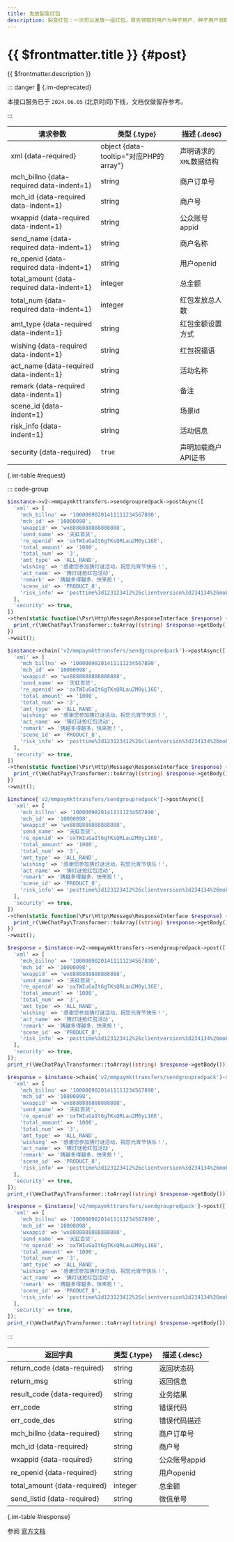 ```yaml
---
title: 发放裂变红包
description: 裂变红包：一次可以发放一组红包。首先领取的用户为种子用户，种子用户领取一组红包当中的一个，并可以通过社交分享将剩下的红包给其他用户。裂变红包充分利用了人际传播的优势。
---
```


# {{ $frontmatter.title }} {#post}

{{ $frontmatter.description }}

::: danger :no_entry_sign: {.im-deprecated}

本接口服务已于 `2024.06.05` (北京时间)下线，文档仅做留存参考。

:::

| 请求参数 | 类型 {.type} | 描述 {.desc}
| --- | --- | ---
| xml {data-required} | object {data-tooltip="对应PHP的array"} | 声明请求的`XML`数据结构
| mch_billno {data-required data-indent=1} | string | 商户订单号
| mch_id {data-required data-indent=1} | string | 商户号
| wxappid {data-required data-indent=1} | string | 公众账号appid
| send_name {data-required data-indent=1} | string | 商户名称
| re_openid {data-required data-indent=1} | string | 用户openid
| total_amount {data-required data-indent=1} | integer | 总金额
| total_num {data-required data-indent=1} | integer | 红包发放总人数
| amt_type {data-required data-indent=1} | string | 红包金额设置方式
| wishing {data-required data-indent=1} | string | 红包祝福语
| act_name {data-required data-indent=1} | string | 活动名称
| remark {data-required data-indent=1} | string | 备注
| scene_id {data-indent=1} | string | 场景id
| risk_info {data-indent=1} | string | 活动信息
| security {data-required} | `true` | 声明加载商户API证书

{.im-table #request}

::: code-group

```php [异步纯链式]
$instance->v2->mmpaymkttransfers->sendgroupredpack->postAsync([
  'xml' => [
    'mch_billno' => '10000098201411111234567890',
    'mch_id' => '10000098',
    'wxappid' => 'wx8888888888888888',
    'send_name' => '天虹百货',
    're_openid' => 'oxTWIuGaIt6gTKsQRLau2M0yL16E',
    'total_amount' => '1000',
    'total_num' => '3',
    'amt_type' => 'ALL_RAND',
    'wishing' => '感谢您参加猜灯谜活动，祝您元宵节快乐！',
    'act_name' => '猜灯谜抢红包活动',
    'remark' => '猜越多得越多，快来抢！',
    'scene_id' => 'PRODUCT_8',
    'risk_info' => 'posttime%3d123123412%26clientversion%3d234134%26mobile%3d122344545%26deviceid%3dIOS',
  ],
  'security' => true,
])
->then(static function(\Psr\Http\Message\ResponseInterface $response) {
  print_r(\WeChatPay\Transformer::toArray((string) $response->getBody()));
})
->wait();
```

```php [异步声明式]
$instance->chain('v2/mmpaymkttransfers/sendgroupredpack')->postAsync([
  'xml' => [
    'mch_billno' => '10000098201411111234567890',
    'mch_id' => '10000098',
    'wxappid' => 'wx8888888888888888',
    'send_name' => '天虹百货',
    're_openid' => 'oxTWIuGaIt6gTKsQRLau2M0yL16E',
    'total_amount' => '1000',
    'total_num' => '3',
    'amt_type' => 'ALL_RAND',
    'wishing' => '感谢您参加猜灯谜活动，祝您元宵节快乐！',
    'act_name' => '猜灯谜抢红包活动',
    'remark' => '猜越多得越多，快来抢！',
    'scene_id' => 'PRODUCT_8',
    'risk_info' => 'posttime%3d123123412%26clientversion%3d234134%26mobile%3d122344545%26deviceid%3dIOS',
  ],
  'security' => true,
])
->then(static function(\Psr\Http\Message\ResponseInterface $response) {
  print_r(\WeChatPay\Transformer::toArray((string) $response->getBody()));
})
->wait();
```

```php [异步属性式]
$instance['v2/mmpaymkttransfers/sendgroupredpack']->postAsync([
  'xml' => [
    'mch_billno' => '10000098201411111234567890',
    'mch_id' => '10000098',
    'wxappid' => 'wx8888888888888888',
    'send_name' => '天虹百货',
    're_openid' => 'oxTWIuGaIt6gTKsQRLau2M0yL16E',
    'total_amount' => '1000',
    'total_num' => '3',
    'amt_type' => 'ALL_RAND',
    'wishing' => '感谢您参加猜灯谜活动，祝您元宵节快乐！',
    'act_name' => '猜灯谜抢红包活动',
    'remark' => '猜越多得越多，快来抢！',
    'scene_id' => 'PRODUCT_8',
    'risk_info' => 'posttime%3d123123412%26clientversion%3d234134%26mobile%3d122344545%26deviceid%3dIOS',
  ],
  'security' => true,
])
->then(static function(\Psr\Http\Message\ResponseInterface $response) {
  print_r(\WeChatPay\Transformer::toArray((string) $response->getBody()));
})
->wait();
```

```php [同步纯链式]
$response = $instance->v2->mmpaymkttransfers->sendgroupredpack->post([
  'xml' => [
    'mch_billno' => '10000098201411111234567890',
    'mch_id' => '10000098',
    'wxappid' => 'wx8888888888888888',
    'send_name' => '天虹百货',
    're_openid' => 'oxTWIuGaIt6gTKsQRLau2M0yL16E',
    'total_amount' => '1000',
    'total_num' => '3',
    'amt_type' => 'ALL_RAND',
    'wishing' => '感谢您参加猜灯谜活动，祝您元宵节快乐！',
    'act_name' => '猜灯谜抢红包活动',
    'remark' => '猜越多得越多，快来抢！',
    'scene_id' => 'PRODUCT_8',
    'risk_info' => 'posttime%3d123123412%26clientversion%3d234134%26mobile%3d122344545%26deviceid%3dIOS',
  ],
  'security' => true,
]);
print_r(\WeChatPay\Transformer::toArray((string) $response->getBody()));
```

```php [同步声明式]
$response = $instance->chain('v2/mmpaymkttransfers/sendgroupredpack')->post([
  'xml' => [
    'mch_billno' => '10000098201411111234567890',
    'mch_id' => '10000098',
    'wxappid' => 'wx8888888888888888',
    'send_name' => '天虹百货',
    're_openid' => 'oxTWIuGaIt6gTKsQRLau2M0yL16E',
    'total_amount' => '1000',
    'total_num' => '3',
    'amt_type' => 'ALL_RAND',
    'wishing' => '感谢您参加猜灯谜活动，祝您元宵节快乐！',
    'act_name' => '猜灯谜抢红包活动',
    'remark' => '猜越多得越多，快来抢！',
    'scene_id' => 'PRODUCT_8',
    'risk_info' => 'posttime%3d123123412%26clientversion%3d234134%26mobile%3d122344545%26deviceid%3dIOS',
  ],
  'security' => true,
]);
print_r(\WeChatPay\Transformer::toArray((string) $response->getBody()));
```

```php [同步属性式]
$response = $instance['v2/mmpaymkttransfers/sendgroupredpack']->post([
  'xml' => [
    'mch_billno' => '10000098201411111234567890',
    'mch_id' => '10000098',
    'wxappid' => 'wx8888888888888888',
    'send_name' => '天虹百货',
    're_openid' => 'oxTWIuGaIt6gTKsQRLau2M0yL16E',
    'total_amount' => '1000',
    'total_num' => '3',
    'amt_type' => 'ALL_RAND',
    'wishing' => '感谢您参加猜灯谜活动，祝您元宵节快乐！',
    'act_name' => '猜灯谜抢红包活动',
    'remark' => '猜越多得越多，快来抢！',
    'scene_id' => 'PRODUCT_8',
    'risk_info' => 'posttime%3d123123412%26clientversion%3d234134%26mobile%3d122344545%26deviceid%3dIOS',
  ],
  'security' => true,
]);
print_r(\WeChatPay\Transformer::toArray((string) $response->getBody()));
```

:::

| 返回字典 | 类型 {.type} | 描述 {.desc}
| --- | --- | ---
| return_code {data-required}| string | 返回状态码
| return_msg | string | 返回信息
| result_code {data-required}| string | 业务结果
| err_code | string | 错误代码
| err_code_des | string | 错误代码描述
| mch_billno {data-required}| string | 商户订单号
| mch_id {data-required}| string | 商户号
| wxappid {data-required}| string | 公众账号appid
| re_openid {data-required}| string | 用户openid
| total_amount {data-required}| integer | 总金额
| send_listid {data-required}| string | 微信单号

{.im-table #response}

参阅 [官方文档](https://pay.weixin.qq.com/wiki/doc/api/tools/cash_coupon.php?chapter=13_5&index=4)
